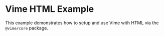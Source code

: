 # Vime HTML Example

This example demonstrates how to setup and use Vime with HTML via the `@vime/core` package.
